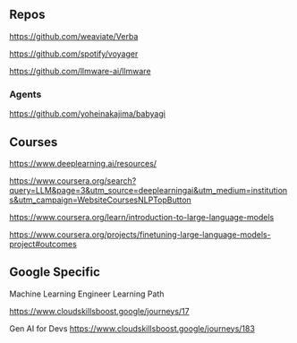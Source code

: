 ## Repos
https://github.com/weaviate/Verba

https://github.com/spotify/voyager

https://github.com/llmware-ai/llmware


### Agents

https://github.com/yoheinakajima/babyagi



## Courses

https://www.deeplearning.ai/resources/

https://www.coursera.org/search?query=LLM&page=3&utm_source=deeplearningai&utm_medium=institutions&utm_campaign=WebsiteCoursesNLPTopButton

https://www.coursera.org/learn/introduction-to-large-language-models

https://www.coursera.org/projects/finetuning-large-language-models-project#outcomes


## Google Specific

Machine Learning Engineer Learning Path

https://www.cloudskillsboost.google/journeys/17

Gen AI for Devs
https://www.cloudskillsboost.google/journeys/183

